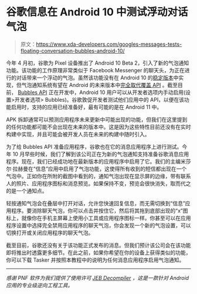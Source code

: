 # 谷歌信息在 Android 10 中测试浮动对话气泡

> 原文：<https://www.xda-developers.com/googles-messages-tests-floating-conversation-bubbles-android-10/>

今年 4 月初，谷歌为 Pixel 设备推出了 Android 10 Beta 2，引入了新的气泡通知功能。该功能的工作原理非常类似于 Facebook Messenger 的聊天头，为正在进行的对话带来一个浮动的气泡。虽然该功能没有在 Android 10 的[稳定版本](https://www.xda-developers.com/google-releases-stable-android-10-for-pixel-smartphones/)中实现，但气泡通知系统有望在 Android 的未来版本中[完全取代覆盖 API](https://www.xda-developers.com/android-q-system-alert-window-deprecate-bubbles/) 。截至目前， [Bubbles API](https://developer.android.com/guide/topics/ui/bubbles) 正在开发中，Android 10 用户可以从开发者选项内手动启用(设置>开发者选项> Bubbles)。谷歌敦促开发者测试他们应用中的 API，以便在该功能启用时，支持的应用已经准备好，最有可能的是在 Android 11 中。

APK 拆卸通常可以预测应用程序未来更新中可能出现的功能，但我们在这里提到的任何功能都可能不会出现在未来的版本中。这是因为这些特性目前还没有在实时构建中实现，并且可能会被开发人员在未来的构建中随时引入。

为了给 Bubbles API 准备应用程序，谷歌也在它的消息应用程序上进行测试。今年 10 月早些时候，我们了解到该公司正在为新的气泡通知支持准备谷歌消息应用程序。现在，我们已经成功地在最新版本的应用程序中启用了它。我们的主编米莎尔·拉赫曼在“信息”应用中启用了气泡功能，这使得所有收到的短信都出现在一个气泡中。正如你在所附的截图中看到的，通知气泡出现在显示屏的边缘，带有联系人的照片、应用程序图标和消息预览。如果保持不变，预览会很快消失，取而代之的是一个通知点。

轻按通知气泡会在叠层中打开对话，允许您快速回复信息，而无需切换到“信息”应用程序。要消除聊天气泡，你可以点击并按住它，然后将其拖到底部出现的“x”图标上，就像你在手机主屏幕上使用小工具或应用程序图标一样。你甚至可以在应用程序设置中选择完全禁用应用程序的聊天气泡，你会发现一个新的气泡设置，可以切换打开或关闭应用程序的聊天气泡。

截至目前，谷歌还没有关于该功能正式发布的消息。但我们预计该公司会在该功能即将推出时透露更多细节。在此之前，如果你希望在你的设备上获得类似的功能，你可以下载 Tasker 并按照本教程中的说明为任何消息应用程序启用气泡通知。

* * *

*感谢 PNF 软件为我们提供了使用许可 [JEB Decompiler](https://www.pnfsoftware.com/?aid=xdadev) ，这是一款针对 Android 应用的专业级逆向工程工具。*